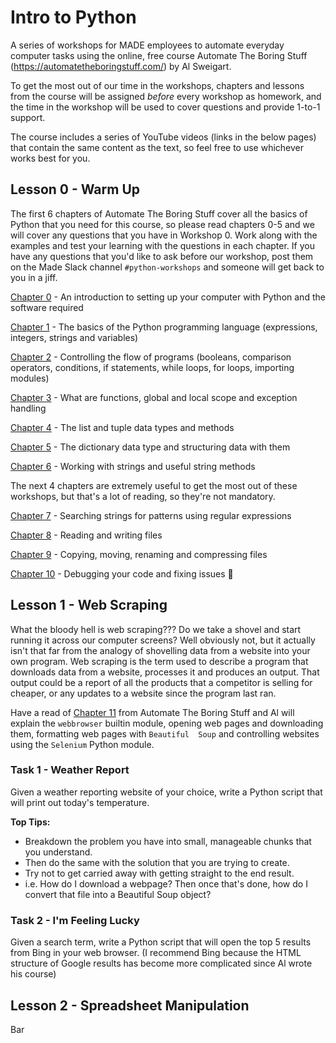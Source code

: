 # Intro to Python
A series of workshops for MADE employees to automate everyday computer tasks using the online, free course Automate The 
Boring Stuff (https://automatetheboringstuff.com/) by Al Sweigart.

To get the most out of our time in the workshops, chapters and lessons from the course will be assigned _before_ every 
workshop as homework, and the time in the workshop will be used to cover questions and provide 1-to-1 support.

The course includes a series of YouTube videos (links in the below pages) that contain the same content as the text, so
feel free to use whichever works best for you.

## Lesson 0 - Warm Up
The first 6 chapters of Automate The Boring Stuff cover all the basics of Python that you need for this course, so
please read chapters 0-5 and we will cover any questions that you have in Workshop 0. Work along with the examples and 
test your learning with the questions in each chapter. If you have any questions that you'd like to ask before our 
workshop, post them on the Made Slack channel `#python-workshops` and someone will get back to you in a jiff.

[Chapter 0](https://automatetheboringstuff.com/chapter0/) - An introduction to setting up your computer with Python and the software required

[Chapter 1](https://automatetheboringstuff.com/chapter1/) - The basics of the Python programming language (expressions, integers, strings and variables)

[Chapter 2](https://automatetheboringstuff.com/chapter2/) - Controlling the flow of programs (booleans, comparison operators, conditions, if statements, while loops, 
for loops, importing modules)

[Chapter 3](https://automatetheboringstuff.com/chapter3/) - What are functions, global and local scope and exception handling 

[Chapter 4](https://automatetheboringstuff.com/chapter4/) - The list and tuple data types and methods

[Chapter 5](https://automatetheboringstuff.com/chapter5/) - The dictionary data type and structuring data with them

[Chapter 6](https://automatetheboringstuff.com/chapter6/) - Working with strings and useful string methods

The next 4 chapters are extremely useful to get the most out of these workshops, but that's a lot of reading, so they're
not mandatory.

[Chapter 7](https://automatetheboringstuff.com/chapter7/) - Searching strings for patterns using regular expressions

[Chapter 8](https://automatetheboringstuff.com/chapter8/) - Reading and writing files

[Chapter 9](https://automatetheboringstuff.com/chapter9/) - Copying, moving, renaming and compressing files

[Chapter 10](https://automatetheboringstuff.com/chapter10/) - Debugging your code and fixing issues 🐛

## Lesson 1 - Web Scraping
What the bloody hell is web scraping??? Do we take a shovel and start running it across our computer screens? Well 
obviously not, but it actually isn't that far from the analogy of shovelling data from a website into your own program.
Web scraping is the term used to describe a program that downloads data from a website, processes it and produces an 
output. That output could be a report of all the products that a competitor is selling for cheaper, or any updates to a
website since the program last ran.

Have a read of [Chapter 11](https://automatetheboringstuff.com/chapter11/) from Automate The Boring Stuff and Al will 
explain the `webbrowser` builtin module, opening web pages and downloading them, formatting web pages with `Beautiful 
Soup` and controlling websites using the `Selenium` Python module.

### Task 1 - Weather Report
Given a weather reporting website of your choice, write a Python script that will print out today's temperature.

**Top Tips:** 
- Breakdown the problem you have into small, manageable chunks that you understand. 
- Then do the same with the solution that you are trying to create. 
- Try not to get carried away with getting straight to the end result. 
- i.e. How do I download a webpage? Then once that's done, how do I convert that file into a Beautiful Soup object?

### Task 2 - I'm Feeling Lucky
Given a search term, write a Python script that will open the top 5 results from Bing in your web browser.
(I recommend Bing because the HTML structure of Google results has become more complicated since Al wrote his course)

## Lesson 2 - Spreadsheet Manipulation
Bar